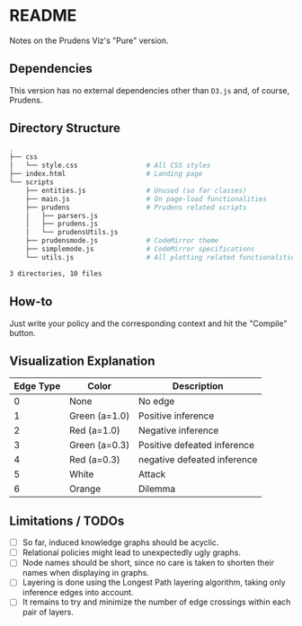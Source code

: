 # README

Notes on the Prudens Viz's "Pure" version.

## Dependencies

This version has no external dependencies other than `D3.js` and, of course, Prudens.

## Directory Structure

```bash
.
├── css 
│   └── style.css                 # All CSS styles
├── index.html                    # Landing page
└── scripts
    ├── entities.js               # Unused (so far classes)
    ├── main.js                   # On page-load functionalities
    ├── prudens                   # Prudens related scripts
    │   ├── parsers.js
    │   ├── prudens.js
    │   └── prudensUtils.js
    ├── prudensmode.js            # CodeMirror theme
    ├── simplemode.js             # CodeMirror specifications
    └── utils.js                  # All plotting related functionalities

3 directories, 10 files

```

## How-to

Just write your policy and the corresponding context and hit the "Compile" button.

## Visualization Explanation

| Edge Type | Color          | Description                      |
| ---       | ---            | ---                              |
| 0         | None           | No edge                          |
| 1         | Green (a=1.0)  | Positive inference               |
| 2         | Red (a=1.0)    | Negative inference               |
| 3         | Green (a=0.3)  | Positive defeated inference      |
| 4         | Red (a=0.3)    | negative defeated inference      |
| 5         | White          | Attack                           |
| 6         | Orange         | Dilemma                          |


## Limitations / TODOs

- [ ] So far, induced knowledge graphs should be acyclic.
- [ ] Relational policies might lead to unexpectedly ugly graphs.
- [ ] Node names should be short, since no care is taken to shorten their names when displaying in graphs.
- [ ] Layering is done using the Longest Path layering algorithm, taking only inference edges into account.
- [ ] It remains to try and minimize the number of edge crossings within each pair of layers.
